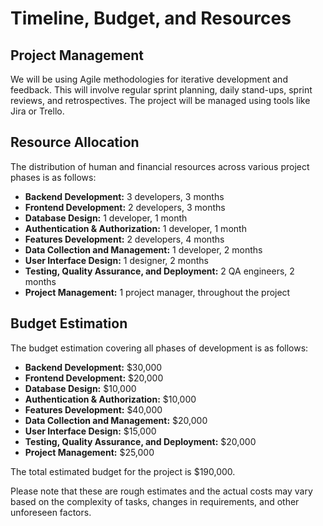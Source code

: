 # Timeline, Budget, and Resources

## Project Management

We will be using Agile methodologies for iterative development and feedback. This will involve regular sprint planning, daily stand-ups, sprint reviews, and retrospectives. The project will be managed using tools like Jira or Trello.

## Resource Allocation

The distribution of human and financial resources across various project phases is as follows:

- **Backend Development:** 3 developers, 3 months
- **Frontend Development:** 2 developers, 3 months
- **Database Design:** 1 developer, 1 month
- **Authentication & Authorization:** 1 developer, 1 month
- **Features Development:** 2 developers, 4 months
- **Data Collection and Management:** 1 developer, 2 months
- **User Interface Design:** 1 designer, 2 months
- **Testing, Quality Assurance, and Deployment:** 2 QA engineers, 2 months
- **Project Management:** 1 project manager, throughout the project

## Budget Estimation

The budget estimation covering all phases of development is as follows:

- **Backend Development:** $30,000
- **Frontend Development:** $20,000
- **Database Design:** $10,000
- **Authentication & Authorization:** $10,000
- **Features Development:** $40,000
- **Data Collection and Management:** $20,000
- **User Interface Design:** $15,000
- **Testing, Quality Assurance, and Deployment:** $20,000
- **Project Management:** $25,000

The total estimated budget for the project is $190,000.

Please note that these are rough estimates and the actual costs may vary based on the complexity of tasks, changes in requirements, and other unforeseen factors.